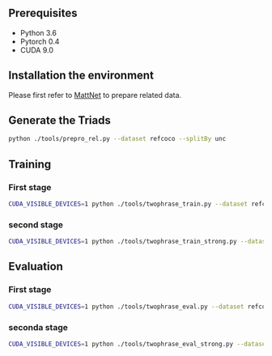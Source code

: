 ## Prerequisites

* Python 3.6
* Pytorch 0.4
* CUDA 9.0

## Installation the environment

Please first refer to [MattNet](https://github.com/insomnia94/MAttNet) to prepare related data. 

## Generate the Triads
```bash
python ./tools/prepro_rel.py --dataset refcoco --splitBy unc
```

## Training
###  First stage
```bash
CUDA_VISIBLE_DEVICES=1 python ./tools/twophrase_train.py --dataset refcoco --splitBy unc --exp_id 1
```
###  second stage
```bash
CUDA_VISIBLE_DEVICES=1 python ./tools/twophrase_train_strong.py --dataset refcoco --splitBy unc --exp_id 1
```

## Evaluation
###  First stage
```bash
CUDA_VISIBLE_DEVICES=1 python ./tools/twophrase_eval.py --dataset refcoco --splitBy unc --split val --id 1
```
###  seconda stage
```bash
CUDA_VISIBLE_DEVICES=1 python ./tools/twophrase_eval_strong.py --dataset refcoco --splitBy unc --split val --id 1
```
